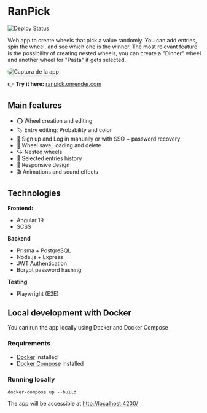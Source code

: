 # RanPick
 
[![Deploy Status](https://img.shields.io/badge/deployed%20on-Render-black?style=flat&logo=render)](https://ranpick.onrender.com/)

Web app to create wheels that pick a value randomly. You can add entries, spin the wheel, and see which one is the winner.
The most relevant feature is the possibility of creating nested wheels, you can create a "Dinner" wheel and another wheel for "Pasta" if gets selected.

<img src="https://github.com/user-attachments/assets/5c4d42d7-5e2c-4113-88dc-6f2e9b02ad2b" alt="Captura de la app" style="border-radius: 8px; box-shadow: 0 4px 8px rgba(0,0,0,0.1);"/>

👉 **Try it here:** [ranpick.onrender.com](https://ranpick.onrender.com)

## Main features
- ⭕ Wheel creation and editing
- 🏷️ Entry editing: Probability and color
- 👤 Sign up and Log in manually or with SSO + password recovery
- 📁 Wheel save, loading and delete
- ↪️ Nested wheels
- 📝 Selected entries history
- 📱 Responsive design
- 🎬 Animations and sound effects

## Technologies

**Frontend:**
- Angular 19
- SCSS

**Backend**
- Prisma + PostgreSQL
- Node.js + Express
- JWT Authentication
- Bcrypt password hashing

**Testing**
- Playwright (E2E)

## Local development with Docker
You can run the app locally using Docker and Docker Compose
### Requirements
- [Docker](https://www.docker.com/) installed
- [Docker Compose](https://docs.docker.com/compose/install/) installed
### Running locally
```
docker-compose up --build
```
The app will be accessible at [http://localhost:4200/](http://localhost:4200/)
